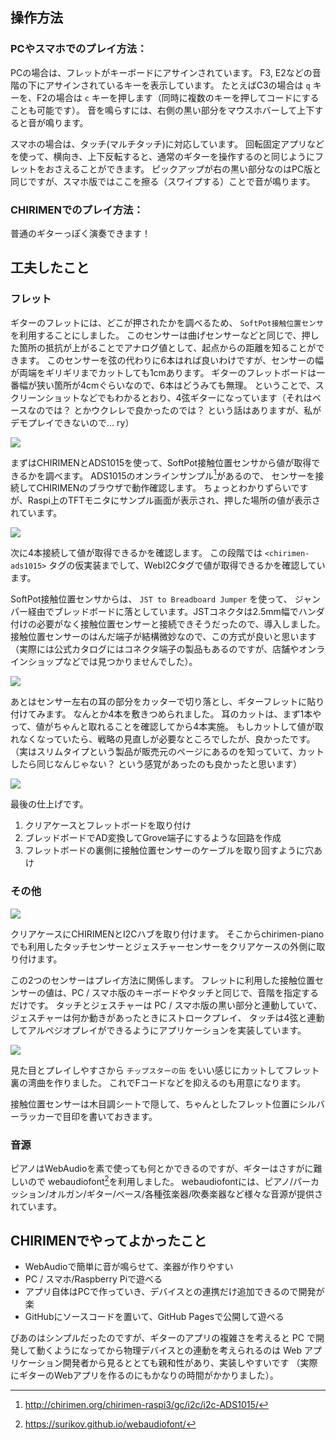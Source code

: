 ## 操作方法

### PCやスマホでのプレイ方法：

PCの場合は、フレットがキーボードにアサインされています。
F3, E2などの音階の下にアサインされているキーを表示しています。
たとえばC3の場合は `q` キーを、F2の場合は `c` キーを押します（同時に複数のキーを押してコードにすることも可能です）。
音を鳴らすには、右側の黒い部分をマウスホバーして上下すると音が鳴ります。

スマホの場合は、タッチ(マルチタッチ)に対応しています。
回転固定アプリなどを使って、横向き、上下反転すると、通常のギターを操作するのと同じようにフレットをおさえることができます。
ピックアップが右の黒い部分なのはPC版と同じですが、スマホ版ではここを擦る（スワイプする）ことで音が鳴ります。

### CHIRIMENでのプレイ方法：

普通のギターっぽく演奏できます！

## 工夫したこと

### フレット

ギターのフレットには、どこが押されたかを調べるため、 `SoftPot接触位置センサ` を利用することにしました。
このセンサーは曲げセンサーなどと同じで、押した箇所の抵抗が上がることでアナログ値として、起点からの距離を知ることができます。
このセンサーを弦の代わりに6本はれば良いわけですが、センサーの幅が両端をギリギリまでカットしても1cmあります。
ギターのフレットボードは一番幅が狭い箇所が4cmぐらいなので、6本はどうみても無理。
ということで、スクリーンショットなどでもわかるとおり、4弦ギターになっています（それはベースなのでは？ とかウクレレで良かったのでは？ という話はありますが、私がデモプレイできないので... ry）

![](./images/chirimen-guiter-1.jpg)

まずはCHIRIMENとADS1015を使って、SoftPot接触位置センサから値が取得できるかを調べます。
ADS1015のオンラインサンプル[^*4]があるので、
センサーを接続してCHIRIMENのブラウザで動作確認します。
ちょっとわかりずらいですが、Raspi上のTFTモニタにサンプル画面が表示され、押した場所の値が表示されています。

![](./images/chirimen-guiter-2.jpg)

次に4本接続して値が取得できるかを確認します。
この段階では `<chirimen-ads1015>` タグの仮実装までして、WebI2Cタグで値が取得できるかを確認しています。

SoftPot接触位置センサからは、 `JST to Breadboard Jumper` を使って、
ジャンパー経由でブレッドボードに落としています。JSTコネクタは2.5mm幅でハンダ付けの必要がなく接触位置センサーと接続できそうだったので、導入しました。
接触位置センサーのはんだ端子が結構微妙なので、この方式が良いと思います（実際には公式カタログにはコネクタ端子の製品もあるのですが、店舗やオンラインショップなどでは見つかりませんでした）。

![](./images/chirimen-guiter-3.jpg)

あとはセンサー左右の耳の部分をカッターで切り落とし、ギターフレットに貼り付けてみます。
なんとか4本を敷きつめられました。
耳のカットは、まず1本やって、値がちゃんと取れることを確認してから4本実施。
もしカットして値が取れなくなっていたら、戦略の見直しが必要なところでしたが、良かったです。
（実はスリムタイプという製品が販売元のページにあるのを知っていて、カットしたら同じなんじゃない？ という感覚があったのも良かったと思います）

![](./images/chirimen-guiter-4.jpg)

最後の仕上げです。

1. クリアケースとフレットボードを取り付け
1. ブレッドボードでAD変換してGrove端子にするような回路を作成
1. フレットボードの裏側に接触位置センサーのケーブルを取り回すように穴あけ

### その他

![](./images/chirimen-guiter-7.jpg)

クリアケースにCHIRIMENとI2Cハブを取り付けます。
そこからchirimen-pianoでも利用したタッチセンサーとジェスチャーセンサーをクリアケースの外側に取り付けます。

この2つのセンサーはプレイ方法に関係します。
フレットに利用した接触位置センサーの値は、PC / スマホ版のキーボードやタッチと同じで、音階を指定するだけです。
タッチとジェスチャーは PC / スマホ版の黒い部分と連動していて、ジェスチャーは何か動きがあったときにストロークプレイ、
タッチは4弦と連動してアルペジオプレイができるようにアプリケーションを実装しています。

![](./images/chirimen-guiter-6.jpg)

見た目とプレイしやすさから `チップスターの缶` をいい感じにカットしてフレット裏の湾曲を作りました。
これでFコードなどを抑えるのも用意になります。

接触位置センサーは木目調シートで隠して、ちゃんとしたフレット位置にシルバーラッカーで目印を書いておきます。

### 音源

ピアノはWebAudioを素で使っても何とかできるのですが、ギターはさすがに難しいので webaudiofont[^*5]を利用しました。
webaudiofontには、ピアノ/パーカッション/オルガン/ギター/ベース/各種弦楽器/吹奏楽器など様々な音源が提供されています。

## CHIRIMENでやってよかったこと

- WebAudioで簡単に音が鳴らせて、楽器が作りやすい
- PC / スマホ/Raspberry Piで遊べる
- アプリ自体はPCで作っていき、デバイスとの連携だけ追加できるので開発が楽
- GitHubにソースコードを置いて、GitHub Pagesで公開して遊べる

ぴあのはシンプルだったのですが、ギターのアプリの複雑さを考えると
PC で開発して動くようになってから物理デバイスとの連動を考えられるのは
 Web アプリケーション開発者から見るととても親和性があり、実装しやすいです
（実際にギターのWebアプリを作るのにもかなりの時間がかかりました）。

[^*1]: http://makezine.jp/event/mft2019/
[^*2]: ソースコード https://github.com/sizuhiko/chirimen-guiter
[^*3]: 当時の最新機種
[^*4]: http://chirimen.org/chirimen-raspi3/gc/i2c/i2c-ADS1015/
[^*5]: https://surikov.github.io/webaudiofont/